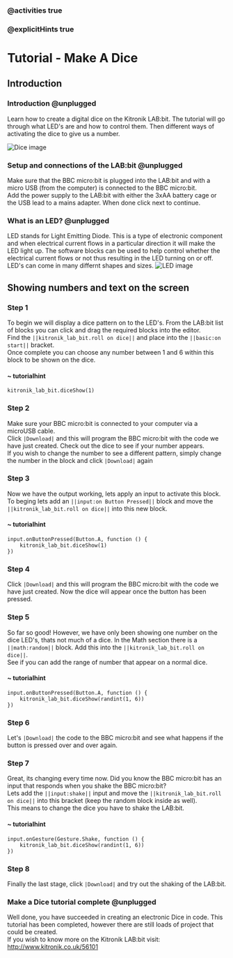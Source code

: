 ### @activities true
### @explicitHints true

# Tutorial - Make A Dice

## Introduction
### Introduction @unplugged
Learn how to create a digital dice on the Kitronik LAB:bit.  The tutorial will go through what LED's are and how to control them. Then different ways of activating the dice to give us a number.

![Dice image](https://KitronikLtd.github.io/pxt-kitronik-lab-bit/assets/dice.png)


### Setup and connections of the LAB:bit @unplugged
Make sure that the BBC micro:bit is plugged into the LAB:bit and with a micro USB (from the computer) is connected to the BBC micro:bit.  
Add the power supply to the LAB:bit with either the 3xAA battery cage or the USB lead to a mains adapter.  When done click next to continue.

### What is an LED? @unplugged
LED stands for Light Emitting Diode.  This is a type of electronic component and when electrical current flows in a particular direction it will make the LED light up.
The software blocks can be used to help control whether the electrical current flows or not thus resulting in the LED turning on or off.  
LED's can come in many differnt shapes and sizes.
![LED image](https://KitronikLtd.github.io/pxt-kitronik-lab-bit/assets/led.png)

## Showing numbers and text on the screen
### Step 1
To begin we will display a dice pattern on to the LED's.  From the LAB:bit list of blocks you can click and drag the required blocks into the editor.  
Find the ``||kitronik_lab_bit.roll on dice||`` and place into the ``||basic:on start||`` bracket.  
Once complete you can choose any number between 1 and 6 within this block to be shown on the dice.
#### ~ tutorialhint
```blocks
kitronik_lab_bit.diceShow(1)
```

### Step 2
Make sure your BBC micro:bit is connected to your computer via a microUSB cable.  
Click ``|Download|`` and this will program the BBC micro:bit with the code we have just created.  Check out the dice to see if your number appears.  
If you wish to change the number to see a different pattern, simply change the number in the block and click ``|Download|`` again

### Step 3
Now we have the output working, lets apply an input to activate this block.  
To beging lets add an ``||input:on Button Pressed||`` block and move the ``||kitronik_lab_bit.roll on dice||`` into this new block.
#### ~ tutorialhint
```blocks
input.onButtonPressed(Button.A, function () {
    kitronik_lab_bit.diceShow(1)
})
```

### Step 4
Click ``|Download|`` and this will program the BBC micro:bit with the code we have just created. Now the dice will appear once the button has been pressed.

### Step 5
So far so good! However, we have only been showing one number on the dice LED's, thats not much of a dice.
In the Math section there is a ``||math:random||`` block. Add this into the ``||kitronik_lab_bit.roll on dice||``.  
See if you can add the range of number that appear on a normal dice.
#### ~ tutorialhint
```blocks
input.onButtonPressed(Button.A, function () {
    kitronik_lab_bit.diceShow(randint(1, 6))
})
```

### Step 6
Let's ``|Download|`` the code to the BBC micro:bit and see what happens if the button is pressed over and over again.

### Step 7
Great, its changing every time now. Did you know the BBC micro:bit has an input that responds when you shake the BBC micro:bit?  
Lets add the ``||input:shake||`` input and move the ``||kitronik_lab_bit.roll on dice||`` into this bracket (keep the random block inside as well).  
This means to change the dice you have to shake the LAB:bit.
#### ~ tutorialhint
```blocks
input.onGesture(Gesture.Shake, function () {
    kitronik_lab_bit.diceShow(randint(1, 6))
})
```

### Step 8
Finally the last stage, click ``|Download|`` and try out the shaking of the LAB:bit.

### Make a Dice tutorial complete @unplugged
Well done, you have succeeded in creating an electronic Dice in code. This tutorial has been completed, however there are still loads of project that could be created.  
If you wish to know more on the Kitronik LAB:bit visit:  
http://www.kitronik.co.uk/56101
